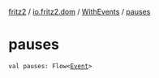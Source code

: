 [fritz2](../../index.md) / [io.fritz2.dom](../index.md) / [WithEvents](index.md) / [pauses](./pauses.md)

# pauses

`val pauses: Flow<`[`Event`](https://kotlinlang.org/api/latest/jvm/stdlib/org.w3c.dom.events/-event/index.html)`>`